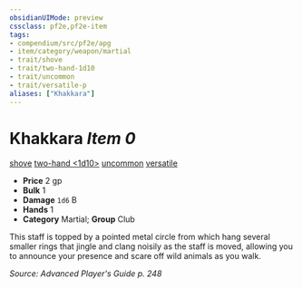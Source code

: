 ```yaml
---
obsidianUIMode: preview
cssclass: pf2e,pf2e-item
tags:
- compendium/src/pf2e/apg
- item/category/weapon/martial
- trait/shove
- trait/two-hand-1d10
- trait/uncommon
- trait/versatile-p
aliases: ["Khakkara"]
---
```

# Khakkara *Item 0*  
[shove](rules/traits/shove.md)  [two-hand <1d10>](rules/traits/two-hand.md)  [uncommon](rules/traits/uncommon.md)  [versatile <p>](rules/traits/versatile.md)  

- **Price** 2 gp
- **Bulk** 1
- **Damage** `1d6` B
- **Hands** 1
- **Category** Martial; **Group** Club 

This staff is topped by a pointed metal circle from which hang several smaller rings that jingle and clang noisily as the staff is moved, allowing you to announce your presence and scare off wild animals as you walk.

*Source: Advanced Player's Guide p. 248*